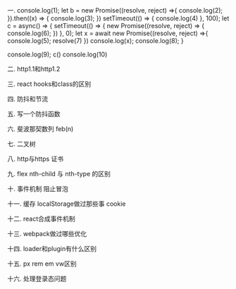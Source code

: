 一.
console.log(1);
let b = new Promise((resolve, reject) =>{
  console.log(2);
}).then((x) => {
  console.log(3);
})
setTimeout(() => {
  console.log(4)
}, 100);
let c = async() => {
  setTimeout(() => {
    new Promise((resolve, reject) => {
      console.log(6);
    })
  }, 0);
  let x =  await new Promise((resolve, reject) =>{
    console.log(5);
    resolve(7)
  })
  console.log(x); 
  console.log(8);
}

console.log(9);
c()
console.log(10)

二.
http1.1和http1.2

三.
react hooks和class的区别

四.
防抖和节流

五.
写一个防抖函数

六.
斐波那契数列
feb(n)

七.
二叉树

八.
http与https
证书

九.
flex   nth-child 与 nth-type 的区别

十.
事件机制   阻止冒泡

十一.
缓存 localStorage做过那些事
cookie

十二.
react合成事件机制

十三.
webpack做过哪些优化

十四.
loader和plugin有什么区别

十五.
px rem em vw区别

十六.
处理登录态问题